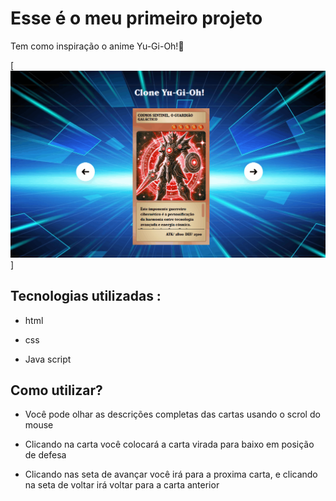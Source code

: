 # Esse é o meu primeiro projeto
Tem como inspiração o anime Yu-Gi-Oh!🧙

[<img src="./Animação.gif" alt="pequeno vídeo de demonstração do projeto">]

## Tecnologias utilizadas :

- html

- css

- Java script

## Como utilizar?

- Você pode olhar as descrições completas das cartas usando o scrol do mouse

- Clicando na carta você colocará a carta virada para baixo em posição de defesa

- Clicando nas seta de avançar você irá para a proxima carta, e clicando na seta de voltar irá voltar para a carta anterior  

